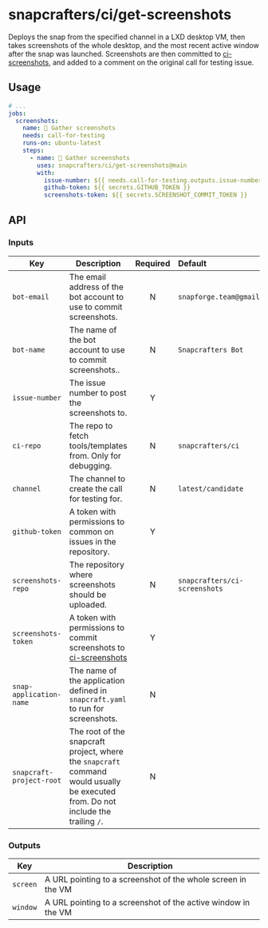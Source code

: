 # snapcrafters/ci/get-screenshots

Deploys the snap from the specified channel in a LXD desktop VM, then takes screenshots of the whole
desktop, and the most recent active window after the snap was launched. Screenshots are then
committed to [ci-screenshots](https://github.com/snapcrafters/ci-screenshots), and added to a comment on
the original call for testing issue.

## Usage

```yaml
# ...
jobs:
  screenshots:
    name: 📸 Gather screenshots
    needs: call-for-testing
    runs-on: ubuntu-latest
    steps:
      - name: 📸 Gather screenshots
        uses: snapcrafters/ci/get-screenshots@main
        with:
          issue-number: ${{ needs.call-for-testing.outputs.issue-number }}
          github-token: ${{ secrets.GITHUB_TOKEN }}
          screenshots-token: ${{ secrets.SCREENSHOT_COMMIT_TOKEN }}
```

## API

### Inputs

| Key                      | Description                                                                                                                       | Required | Default                       |
| ------------------------ | --------------------------------------------------------------------------------------------------------------------------------- | :------: | :---------------------------- |
| `bot-email`              | The email address of the bot account to use to commit screenshots.                                                                  |    N     | `snapforge.team@gmail.com`    |
| `bot-name`               | The name of the bot account to use to commit screenshots..                                                                          |    N     | `Snapcrafters Bot`            |
| `issue-number`           | The issue number to post the screenshots to.                                                                                      |    Y     |                               |
| `ci-repo`                | The repo to fetch tools/templates from. Only for debugging.                                                                       |    N     | `snapcrafters/ci`             |
| `channel`                | The channel to create the call for testing for.                                                                                   |    N     | `latest/candidate`            |
| `github-token`           | A token with permissions to common on issues in the repository.                                                                   |    Y     |                               |
| `screenshots-repo`       | The repository where screenshots should be uploaded.                                                                              |    N     | `snapcrafters/ci-screenshots` |
| `screenshots-token`      | A token with permissions to commit screenshots to [ci-screenshots](https://github.com/snapcrafters/ci-screenshots)                |    Y     |                               |
| `snap-application-name`  | The name of the application defined in `snapcraft.yaml` to run for screenshots.                                                   |    N     |                               |
| `snapcraft-project-root` | The root of the snapcraft project, where the `snapcraft` command would usually be executed from. Do not include the trailing `/`. |    N     |

### Outputs

| Key      | Description                                                   |
| -------- | ------------------------------------------------------------- |
| `screen` | A URL pointing to a screenshot of the whole screen in the VM  |
| `window` | A URL pointing to a screenshot of the active window in the VM |
